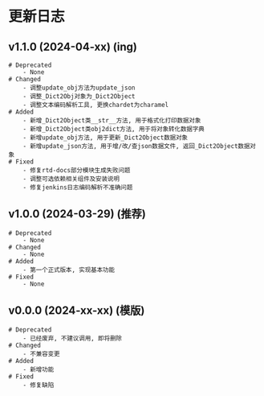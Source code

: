 # 更新日志

## v1.1.0 (2024-04-xx) (ing)
```shell
# Deprecated
    - None
# Changed
    - 调整update_obj方法为update_json
    - 调整_Dict2Obj对象为_Dict2Object
    - 调整文本编码解析工具, 更换chardet为charamel
# Added
    - 新增_Dict2Object类__str__方法, 用于格式化打印数据对象
    - 新增_Dict2Object类obj2dict方法, 用于将对象转化数据字典
    - 新增update_obj方法, 用于更新_Dict2Object数据对象
    - 新增update_json方法, 用于增/改/查json数据文件, 返回_Dict2Object数据对象
# Fixed
    - 修复rtd-docs部分模块生成失败问题
    - 调整可选依赖相关组件及安装说明
    - 修复jenkins日志编码解析不准确问题
```

## v1.0.0 (2024-03-29) (推荐)
```shell
# Deprecated
    - None
# Changed
    - None
# Added
    - 第一个正式版本, 实现基本功能
# Fixed
    - None
```

## v0.0.0 (2024-xx-xx) (模版)
```shell
# Deprecated
    - 已经废弃, 不建议调用, 即将删除
# Changed
    - 不兼容变更
# Added
    - 新增功能
# Fixed
    - 修复缺陷
```
